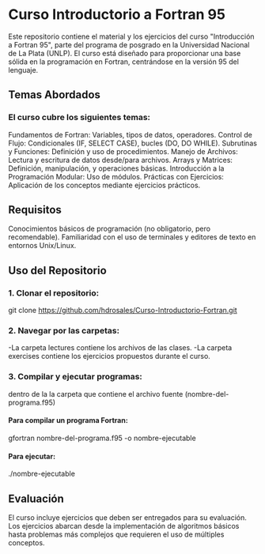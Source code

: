 # Curso Introductorio a Fortran 95

Este repositorio contiene el material y los ejercicios del curso "Introducción a Fortran 95", parte del programa de posgrado en la Universidad Nacional de La Plata (UNLP). El curso está diseñado para proporcionar una base sólida en la programación en Fortran, centrándose en la versión 95 del lenguaje.

## Temas Abordados
### El curso cubre los siguientes temas:

Fundamentos de Fortran: Variables, tipos de datos, operadores.
Control de Flujo: Condicionales (IF, SELECT CASE), bucles (DO, DO WHILE).
Subrutinas y Funciones: Definición y uso de procedimientos.
Manejo de Archivos: Lectura y escritura de datos desde/para archivos.
Arrays y Matrices: Definición, manipulación, y operaciones básicas.
Introducción a la Programación Modular: Uso de módulos. 
Prácticas con Ejercicios: Aplicación de los conceptos mediante ejercicios prácticos.

## Requisitos
Conocimientos básicos de programación (no obligatorio, pero recomendable).
Familiaridad con el uso de terminales y editores de texto en entornos Unix/Linux.

## Uso del Repositorio

### 1. Clonar el repositorio:


git clone https://github.com/hdrosales/Curso-Introductorio-Fortran.git



### 2. Navegar por las carpetas:

-La carpeta lectures contiene los archivos de las clases.
-La carpeta exercises contiene los ejercicios propuestos durante el curso.

### 3. Compilar y ejecutar programas:
dentro de la la carpeta que contiene el archivo fuente (nombre-del-programa.f95)

#### Para compilar un programa Fortran:

gfortran nombre-del-programa.f95 -o nombre-ejecutable

#### Para ejecutar:

./nombre-ejecutable

## Evaluación

El curso incluye ejercicios que deben ser entregados para su evaluación.
Los ejercicios abarcan desde la implementación de algoritmos básicos hasta problemas más complejos que requieren el uso de múltiples conceptos.

